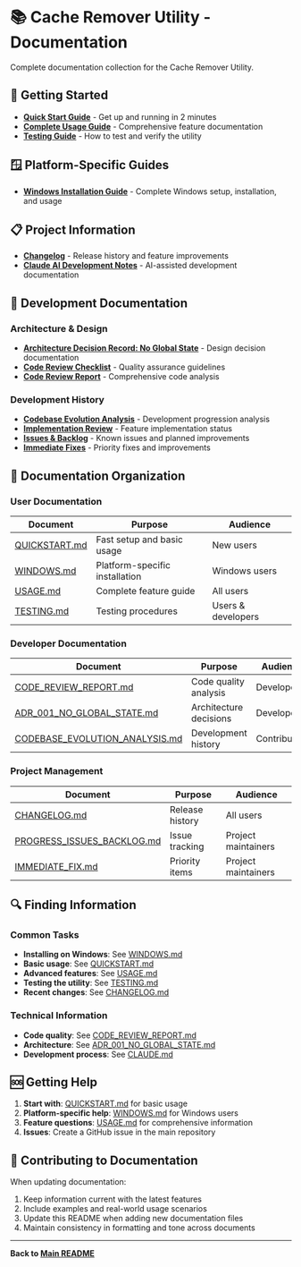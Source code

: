 # 📚 Cache Remover Utility - Documentation

Complete documentation collection for the Cache Remover Utility.

## 🚀 Getting Started

- **[Quick Start Guide](QUICKSTART.md)** - Get up and running in 2 minutes
- **[Complete Usage Guide](USAGE.md)** - Comprehensive feature documentation
- **[Testing Guide](TESTING.md)** - How to test and verify the utility

## 🪟 Platform-Specific Guides

- **[Windows Installation Guide](WINDOWS.md)** - Complete Windows setup, installation, and usage

## 📋 Project Information

- **[Changelog](CHANGELOG.md)** - Release history and feature improvements
- **[Claude AI Development Notes](CLAUDE.md)** - AI-assisted development documentation

## 🔧 Development Documentation

### Architecture & Design
- **[Architecture Decision Record: No Global State](ADR_001_NO_GLOBAL_STATE.md)** - Design decision documentation
- **[Code Review Checklist](CODE_REVIEW_CHECKLIST.md)** - Quality assurance guidelines
- **[Code Review Report](CODE_REVIEW_REPORT.md)** - Comprehensive code analysis

### Development History
- **[Codebase Evolution Analysis](CODEBASE_EVOLUTION_ANALYSIS.md)** - Development progression analysis
- **[Implementation Review](PROGRESS_IMPLEMENTATION_REVIEW.md)** - Feature implementation status
- **[Issues & Backlog](PROGRESS_ISSUES_BACKLOG.md)** - Known issues and planned improvements
- **[Immediate Fixes](IMMEDIATE_FIX.md)** - Priority fixes and improvements

## 📖 Documentation Organization

### User Documentation
| Document | Purpose | Audience |
|----------|---------|----------|
| [QUICKSTART.md](QUICKSTART.md) | Fast setup and basic usage | New users |
| [WINDOWS.md](WINDOWS.md) | Platform-specific installation | Windows users |
| [USAGE.md](USAGE.md) | Complete feature guide | All users |
| [TESTING.md](TESTING.md) | Testing procedures | Users & developers |

### Developer Documentation  
| Document | Purpose | Audience |
|----------|---------|----------|
| [CODE_REVIEW_REPORT.md](CODE_REVIEW_REPORT.md) | Code quality analysis | Developers |
| [ADR_001_NO_GLOBAL_STATE.md](ADR_001_NO_GLOBAL_STATE.md) | Architecture decisions | Developers |
| [CODEBASE_EVOLUTION_ANALYSIS.md](CODEBASE_EVOLUTION_ANALYSIS.md) | Development history | Contributors |

### Project Management
| Document | Purpose | Audience |
|----------|---------|----------|
| [CHANGELOG.md](CHANGELOG.md) | Release history | All users |
| [PROGRESS_ISSUES_BACKLOG.md](PROGRESS_ISSUES_BACKLOG.md) | Issue tracking | Project maintainers |
| [IMMEDIATE_FIX.md](IMMEDIATE_FIX.md) | Priority items | Project maintainers |

## 🔍 Finding Information

### Common Tasks
- **Installing on Windows**: See [WINDOWS.md](WINDOWS.md)
- **Basic usage**: See [QUICKSTART.md](QUICKSTART.md)
- **Advanced features**: See [USAGE.md](USAGE.md)
- **Testing the utility**: See [TESTING.md](TESTING.md)
- **Recent changes**: See [CHANGELOG.md](CHANGELOG.md)

### Technical Information
- **Code quality**: See [CODE_REVIEW_REPORT.md](CODE_REVIEW_REPORT.md)
- **Architecture**: See [ADR_001_NO_GLOBAL_STATE.md](ADR_001_NO_GLOBAL_STATE.md)
- **Development process**: See [CLAUDE.md](CLAUDE.md)

## 🆘 Getting Help

1. **Start with**: [QUICKSTART.md](QUICKSTART.md) for basic usage
2. **Platform-specific help**: [WINDOWS.md](WINDOWS.md) for Windows users
3. **Feature questions**: [USAGE.md](USAGE.md) for comprehensive information
4. **Issues**: Create a GitHub issue in the main repository

## 📝 Contributing to Documentation

When updating documentation:
1. Keep information current with the latest features
2. Include examples and real-world usage scenarios
3. Update this README when adding new documentation files
4. Maintain consistency in formatting and tone across documents

---

**Back to [Main README](../README.md)**